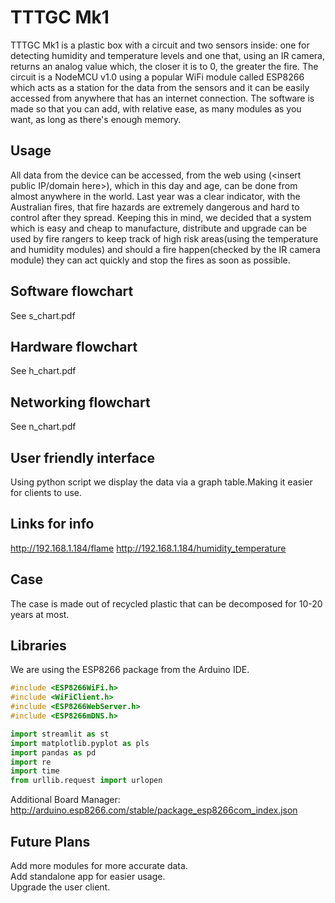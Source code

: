 # TTTGC Mk1
TTTGC Mk1 is a plastic box with a circuit and two sensors inside: one for detecting humidity and temperature levels and one that, using an IR camera, returns an analog value which, the closer it is to 0, the greater the fire. The circuit is a NodeMCU v1.0 using a popular WiFi module called ESP8266 which acts as a station for the data from the sensors and it can be easily accessed from anywhere that has an internet connection. The software is made so that you can add, with relative ease, as many modules as you want, as long as there's enough memory. 
## Usage
All data from the device can be accessed, from the web using (<insert public IP/domain here>), which in this day and age, can be done from almost anywhere in the world. Last year was a clear indicator, with the Australian fires, that fire hazards are extremely dangerous and hard to control after they spread. Keeping this in mind, we decided that a system which is easy and cheap to manufacture, distribute and upgrade can be used by fire rangers to keep track of high risk areas(using the temperature and humidity modules) and should a fire happen(checked by the IR camera module) they can act quickly and stop the fires as soon as possible.
## Software flowchart
See s_chart.pdf
## Hardware flowchart
See h_chart.pdf
## Networking flowchart
See n_chart.pdf
## User friendly interface
Using python script we display the data via a graph table.Making it easier for clients to use.
## Links for info
  http://192.168.1.184/flame
  http://192.168.1.184/humidity_temperature
## Case
The case is made out of recycled plastic that can be decomposed for 10-20 years at most.
## Libraries
We are using the ESP8266 package from the Arduino IDE.
```c
#include <ESP8266WiFi.h>
#include <WiFiClient.h>
#include <ESP8266WebServer.h>
#include <ESP8266mDNS.h>
```  

```py
import streamlit as st
import matplotlib.pyplot as pls
import pandas as pd
import re
import time
from urllib.request import urlopen
```
Additional Board Manager:
http://arduino.esp8266.com/stable/package_esp8266com_index.json
## Future Plans
Add more modules for more accurate data.  
Add standalone app for easier usage.  
Upgrade the user client.  

